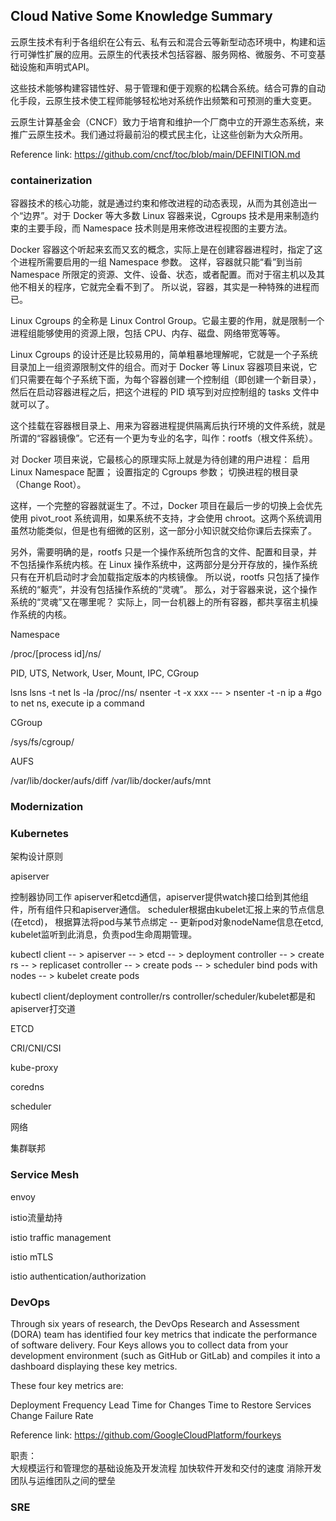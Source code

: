 ## Cloud Native Some Knowledge Summary

云原生技术有利于各组织在公有云、私有云和混合云等新型动态环境中，构建和运行可弹性扩展的应用。云原生的代表技术包括容器、服务网格、微服务、不可变基础设施和声明式API。

这些技术能够构建容错性好、易于管理和便于观察的松耦合系统。结合可靠的自动化手段，云原生技术使工程师能够轻松地对系统作出频繁和可预测的重大变更。

云原生计算基金会（CNCF）致力于培育和维护一个厂商中立的开源生态系统，来推广云原生技术。我们通过将最前沿的模式民主化，让这些创新为大众所用。

Reference link: https://github.com/cncf/toc/blob/main/DEFINITION.md

### containerization

容器技术的核心功能，就是通过约束和修改进程的动态表现，从而为其创造出一个“边界”。对于 Docker 等大多数 Linux 容器来说，Cgroups 技术是用来制造约束的主要手段，而 Namespace 技术则是用来修改进程视图的主要方法。

Docker 容器这个听起来玄而又玄的概念，实际上是在创建容器进程时，指定了这个进程所需要启用的一组 Namespace 参数。
这样，容器就只能“看”到当前 Namespace 所限定的资源、文件、设备、状态，或者配置。而对于宿主机以及其他不相关的程序，它就完全看不到了。
所以说，容器，其实是一种特殊的进程而已。

Linux Cgroups 的全称是 Linux Control Group。它最主要的作用，就是限制一个进程组能够使用的资源上限，包括 CPU、内存、磁盘、网络带宽等等。

Linux Cgroups 的设计还是比较易用的，简单粗暴地理解呢，它就是一个子系统目录加上一组资源限制文件的组合。而对于 Docker 等 Linux 容器项目来说，它们只需要在每个子系统下面，为每个容器创建一个控制组（即创建一个新目录），然后在启动容器进程之后，把这个进程的 PID 填写到对应控制组的 tasks 文件中就可以了。


这个挂载在容器根目录上、用来为容器进程提供隔离后执行环境的文件系统，就是所谓的“容器镜像”。它还有一个更为专业的名字，叫作：rootfs（根文件系统）。


对 Docker 项目来说，它最核心的原理实际上就是为待创建的用户进程：
启用 Linux Namespace 配置；
设置指定的 Cgroups 参数；
切换进程的根目录（Change Root）。

这样，一个完整的容器就诞生了。不过，Docker 项目在最后一步的切换上会优先使用 pivot_root 系统调用，如果系统不支持，才会使用 chroot。这两个系统调用虽然功能类似，但是也有细微的区别，这一部分小知识就交给你课后去探索了。

另外，需要明确的是，rootfs 只是一个操作系统所包含的文件、配置和目录，并不包括操作系统内核。在 Linux 操作系统中，这两部分是分开存放的，操作系统只有在开机启动时才会加载指定版本的内核镜像。
所以说，rootfs 只包括了操作系统的“躯壳”，并没有包括操作系统的“灵魂”。
那么，对于容器来说，这个操作系统的“灵魂”又在哪里呢？
实际上，同一台机器上的所有容器，都共享宿主机操作系统的内核。



Namespace

/proc/[process id]/ns/

PID, UTS, Network, User, Mount, IPC, CGroup 

lsns
lsns -t net
ls -la /proc/<pid>/ns/
nsenter -t <pid> -x xxx    --- > nsenter -t <pid> -n ip a #go to net ns, execute ip a command


CGroup


/sys/fs/cgroup/


AUFS

/var/lib/docker/aufs/diff
/var/lib/docker/aufs/mnt


  
### Modernization
  
  
  
### Kubernetes

架构设计原则

apiserver


控制器协同工作
apiserver和etcd通信，apiserver提供watch接口给到其他组件，所有组件只和apiserver通信。
scheduler根据由kubelet汇报上来的节点信息(在etcd)， 根据算法将pod与某节点绑定 -- 更新pod对象nodeName信息在etcd, kubelet监听到此消息，负责pod生命周期管理。

kubectl client -- > apiserver -- > etcd -- > deployment controller -- > create rs -- > replicaset controller -- > create pods -- > scheduler bind pods with nodes -- > kubelet create pods

kubectl client/deployment controller/rs controller/scheduler/kubelet都是和apiserver打交道

ETCD

CRI/CNI/CSI

kube-proxy

coredns


scheduler


网络


集群联邦




### Service Mesh

envoy

istio流量劫持

istio traffic management

istio mTLS

istio authentication/authorization



### DevOps
Through six years of research, the DevOps Research and Assessment (DORA) team has identified four key metrics that indicate the performance of software delivery. Four Keys allows you to collect data from your development environment (such as GitHub or GitLab) and compiles it into a dashboard displaying these key metrics.

These four key metrics are:

Deployment Frequency
Lead Time for Changes
Time to Restore Services
Change Failure Rate  

Reference link: https://github.com/GoogleCloudPlatform/fourkeys


职责：  
大规模运行和管理您的基础设施及开发流程
加快软件开发和交付的速度
消除开发团队与运维团队之间的壁垒 



  
### SRE  
  
